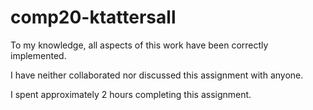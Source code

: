 # comp20-ktattersall

To my knowledge, all aspects of this work have been correctly implemented.

I have neither collaborated nor discussed this assignment with anyone.

I spent approximately 2 hours completing this assignment.
